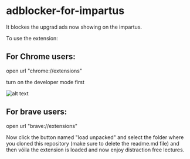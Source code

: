 # adblocker-for-impartus

It blockes the upgrad ads now showing on the impartus.

To use the extension: 

## For Chrome users:

open url "chrome://extensions"

turn on the developer mode first

![alt text](https://cdnblog.webkul.com/blog/wp-content/uploads/2019/07/15065714/3-2.png)

## For brave users:

open url "brave://extensions"


Now click the button named "load unpacked" and select the folder where you cloned this repository (make sure to delete the readme.md file) and then vóila the extension is loaded and now enjoy distraction free lectures.
